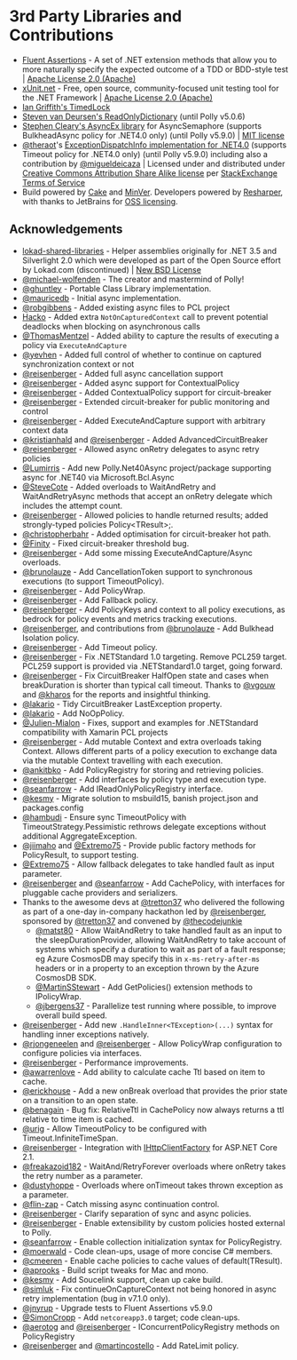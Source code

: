 # 3rd Party Libraries and Contributions

- [Fluent Assertions](https://github.com/fluentassertions/fluentassertions) - A set of .NET extension methods that allow you to more naturally specify the expected outcome of a TDD or BDD-style test | [Apache License 2.0 (Apache)](https://github.com/dennisdoomen/fluentassertions/blob/develop/LICENSE)
- [xUnit.net](https://github.com/xunit/xunit) - Free, open source, community-focused unit testing tool for the .NET Framework | [Apache License 2.0 (Apache)](https://github.com/xunit/xunit/blob/main/license.txt)
- [Ian Griffith's TimedLock](http://www.interact-sw.co.uk/iangblog/2004/04/26/yetmoretimedlocking)
- [Steven van Deursen's ReadOnlyDictionary](http://www.cuttingedge.it/blogs/steven/pivot/entry.php?id=29) (until Polly v5.0.6)
- [Stephen Cleary's AsyncEx library](https://github.com/StephenCleary/AsyncEx) for AsyncSemaphore (supports BulkheadAsync policy for .NET4.0 only) (until Polly v5.9.0) | [MIT license](https://github.com/StephenCleary/AsyncEx/blob/master/LICENSE)
- [@theraot](https://github.com/theraot)'s [ExceptionDispatchInfo implementation for .NET4.0](https://stackoverflow.com/a/31226509/) (supports Timeout policy for .NET4.0 only) (until Polly v5.9.0) including also a contribution by [@migueldeicaza](https://github.com/migueldeicaza) | Licensed under and distributed under [Creative Commons Attribution Share Alike license](https://creativecommons.org/licenses/by-sa/3.0/) per [StackExchange Terms of Service](https://stackexchange.com/legal)
- Build powered by [Cake](https://cakebuild.net/) and [MinVer](https://github.com/adamralph/minver).  Developers powered by [Resharper](https://www.jetbrains.com/resharper/), with thanks to JetBrains for [OSS licensing](https://www.jetbrains.com/support/community/#section=open-source).

## Acknowledgements

- [lokad-shared-libraries](https://github.com/Lokad/lokad-shared-libraries) - Helper assemblies originally for .NET 3.5 and Silverlight 2.0 which were developed as part of the Open Source effort by Lokad.com (discontinued) | [New BSD License](https://raw.github.com/Lokad/lokad-shared-libraries/master/Lokad.Shared.License.txt)
- [@michael-wolfenden](https://github.com/michael-wolfenden) - The creator and mastermind of Polly!
- [@ghuntley](https://github.com/ghuntley) - Portable Class Library implementation.
- [@mauricedb](https://github.com/mauricedb) - Initial async implementation.
- [@robgibbens](https://github.com/RobGibbens) - Added existing async files to PCL project
- [Hacko](https://github.com/hacko-bede) - Added extra `NotOnCapturedContext` call to prevent potential deadlocks when blocking on asynchronous calls
- [@ThomasMentzel](https://github.com/ThomasMentzel) - Added ability to capture the results of executing a policy via `ExecuteAndCapture`
- [@yevhen](https://github.com/yevhen) - Added full control of whether to continue on captured synchronization context or not
- [@reisenberger](https://github.com/reisenberger) - Added full async cancellation support
- [@reisenberger](https://github.com/reisenberger) - Added async support for ContextualPolicy
- [@reisenberger](https://github.com/reisenberger) - Added ContextualPolicy support for circuit-breaker
- [@reisenberger](https://github.com/reisenberger) - Extended circuit-breaker for public monitoring and control
- [@reisenberger](https://github.com/reisenberger) - Added ExecuteAndCapture support with arbitrary context data
- [@kristianhald](https://github.com/kristianhald) and [@reisenberger](https://github.com/reisenberger) - Added AdvancedCircuitBreaker
- [@reisenberger](https://github.com/reisenberger) - Allowed async onRetry delegates to async retry policies
- [@Lumirris](https://github.com/Lumirris) - Add new Polly.Net40Async project/package supporting async for .NET40 via Microsoft.Bcl.Async
- [@SteveCote](https://github.com/SteveCote) - Added overloads to WaitAndRetry and WaitAndRetryAsync methods that accept an onRetry delegate which includes the attempt count.
- [@reisenberger](https://github.com/reisenberger) - Allowed policies to handle returned results; added strongly-typed policies Policy&lt;TResult&gt;;.
- [@christopherbahr](https://github.com/christopherbahr) - Added optimisation for circuit-breaker hot path.
- [@Finity](https://github.com/Finity) - Fixed circuit-breaker threshold bug.
- [@reisenberger](https://github.com/reisenberger) - Add some missing ExecuteAndCapture/Async overloads.
- [@brunolauze](https://github.com/brunolauze) - Add CancellationToken support to synchronous executions (to support TimeoutPolicy).
- [@reisenberger](https://github.com/reisenberger) - Add PolicyWrap.
- [@reisenberger](https://github.com/reisenberger) - Add Fallback policy.
- [@reisenberger](https://github.com/reisenberger) - Add PolicyKeys and context to all policy executions, as bedrock for policy events and metrics tracking executions.
- [@reisenberger](https://github.com/reisenberger),  and contributions from [@brunolauze](https://github.com/brunolauze) -  Add Bulkhead Isolation policy.
- [@reisenberger](https://github.com/reisenberger) - Add Timeout policy.
- [@reisenberger](https://github.com/reisenberger) - Fix .NETStandard 1.0 targeting.  Remove PCL259 target.  PCL259 support is provided via .NETStandard1.0 target, going forward.
- [@reisenberger](https://github.com/reisenberger) - Fix CircuitBreaker HalfOpen state and cases when breakDuration is shorter than typical call timeout.  Thanks to [@vgouw](https://github.com/vgouw) and [@kharos](https://github.com/kharos) for the reports and insightful thinking.
- [@lakario](https://github.com/lakario) - Tidy CircuitBreaker LastException property.
- [@lakario](https://github.com/lakario) - Add NoOpPolicy.
- [@Julien-Mialon](https://github.com/Julien-Mialon) - Fixes, support and examples for .NETStandard compatibility with Xamarin PCL projects
- [@reisenberger](https://github.com/reisenberger) - Add mutable Context and extra overloads taking Context.  Allows different parts of a policy execution to exchange data via the mutable Context travelling with each execution.
- [@ankitbko](https://github.com/ankitbko) - Add PolicyRegistry for storing and retrieving policies.
- [@reisenberger](https://github.com/reisenberger) - Add interfaces by policy type and execution type.
- [@seanfarrow](https://github.com/SeanFarrow) - Add IReadOnlyPolicyRegistry interface.
- [@kesmy](https://github.com/Kesmy) - Migrate solution to msbuild15, banish project.json and packages.config
- [@hambudi](https://github.com/hambudi) - Ensure sync TimeoutPolicy with TimeoutStrategy.Pessimistic rethrows delegate exceptions without additional AggregateException.
- [@jiimaho](https://github.com/jiimaho) and [@Extremo75](https://github.com/ExtRemo75) - Provide public factory methods for PolicyResult, to support testing.
- [@Extremo75](https://github.com/ExtRemo75) - Allow fallback delegates to take handled fault as input parameter.
- [@reisenberger](https://github.com/reisenberger) and [@seanfarrow](https://github.com/SeanFarrow) - Add CachePolicy, with interfaces for pluggable cache providers and serializers.
- Thanks to the awesome devs at [@tretton37](https://github.com/tretton37) who delivered the following as part of a one-day in-company hackathon led by [@reisenberger](https://github.com/reisenberger), sponsored by [@tretton37](https://github.com/tretton37) and convened by [@thecodejunkie](https://github.com/thecodejunkie)
  - [@matst80](https://github.com/matst80) - Allow WaitAndRetry to take handled fault as an input to the sleepDurationProvider, allowing WaitAndRetry to take account of systems which specify a duration to wait as part of a fault response; eg Azure CosmosDB may specify this in `x-ms-retry-after-ms` headers or in a property to an exception thrown by the Azure CosmosDB SDK.
  - [@MartinSStewart](https://github.com/martinsstewart) - Add GetPolicies() extension methods to IPolicyWrap.
  - [@jbergens37](https://github.com/jbergens37) - Parallelize test running where possible, to improve overall build speed.
- [@reisenberger](https://github.com/reisenberger) - Add new `.HandleInner<TException>(...)` syntax for handling inner exceptions natively.
- [@rjongeneelen](https://github.com/rjongeneelen) and [@reisenberger](https://github.com/reisenberger) - Allow PolicyWrap configuration to configure policies via interfaces.
- [@reisenberger](https://github.com/reisenberger) - Performance improvements.
- [@awarrenlove](https://github.com/awarrenlove) - Add ability to calculate cache Ttl based on item to cache.
- [@erickhouse](https://github.com/erickhouse) - Add a new onBreak overload that provides the prior state on a transition to an open state.
- [@benagain](https://github.com/benagain) - Bug fix: RelativeTtl in CachePolicy now always returns a ttl relative to time item is cached.
- [@urig](https://github.com/urig) - Allow TimeoutPolicy to be configured with Timeout.InfiniteTimeSpan.
- [@reisenberger](https://github.com/reisenberger) - Integration with [IHttpClientFactory](https://github.com/aspnet/HttpClientFactory/) for ASP.NET Core 2.1.
- [@freakazoid182](https://github.com/Freakazoid182) - WaitAnd/RetryForever overloads where onRetry takes the retry number as a parameter.
- [@dustyhoppe](https://github.com/dustyhoppe) - Overloads where onTimeout takes thrown exception as a parameter.
- [@flin-zap](https://github.com/flin-zap) - Catch missing async continuation control.
- [@reisenberger](https://github.com/reisenberger) - Clarify separation of sync and async policies.
- [@reisenberger](https://github.com/reisenberger) - Enable extensibility by custom policies hosted external to Polly.
- [@seanfarrow](https://github.com/SeanFarrow) - Enable collection initialization syntax for PolicyRegistry.
- [@moerwald](https://github.com/moerwald) - Code clean-ups, usage of more concise C# members.
- [@cmeeren](https://github.com/cmeeren) - Enable cache policies to cache values of default(TResult).
- [@aprooks](https://github.com/aprooks) - Build script tweaks for Mac and mono.
- [@kesmy](https://github.com/Kesmy) - Add Soucelink support, clean up cake build.
- [@simluk](https://github.com/simluk) - Fix continueOnCaptureContext not being honored in async retry implementation (bug in v7.1.0 only).
- [@jnyrup](https://github.com/jnyrup) - Upgrade tests to Fluent Assertions v5.9.0
- [@SimonCropp](https://github.com/SimonCropp) - Add `netcoreapp3.0` target; code clean-ups.
- [@aerotog](https://github.com/aerotog) and [@reisenberger](https://github.com/reisenberger) - IConcurrentPolicyRegistry methods on PolicyRegistry
- [@reisenberger](https://github.com/reisenberger) and [@martincostello](https://github.com/martincostello) - Add RateLimit policy.
